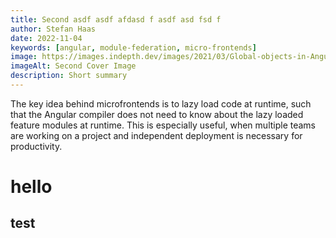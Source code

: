 ```yaml
---
title: Second asdf asdf afdasd f asdf asd fsd f
author: Stefan Haas
date: 2022-11-04
keywords: [angular, module-federation, micro-frontends]
image: https://images.indepth.dev/images/2021/03/Global-objects-in-Angular.jpeg
imageAlt: Second Cover Image
description: Short summary
---
```


The key idea behind microfrontends is to lazy load code at runtime, such
that the Angular compiler does not need to know about the lazy loaded
feature modules at runtime. This is especially useful, when multiple teams
are working on a project and independent deployment is necessary for
productivity.

# hello
## test